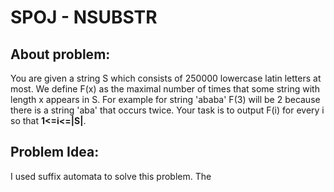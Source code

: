 # SPOJ - NSUBSTR
## About problem:
You are given a string S which consists of 250000 lowercase latin letters at most. We define F(x) as the maximal number of times that some string with length x appears in S. For example for string 'ababa' F(3) will be 2 because there is a string 'aba' that occurs twice. Your task is to output F(i) for every i so that **1<=i<=|S|**.

##  Problem Idea:
I used suffix automata to solve this problem. The
<!--stackedit_data:
eyJoaXN0b3J5IjpbLTYyODM0MzA5OCwtMTc4NTcxNDg4OV19
-->